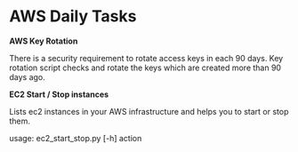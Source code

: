 # AWS Daily Tasks
**AWS Key Rotation**

There is a security requirement to rotate access keys in each 90 days. Key rotation script checks and rotate the keys which are created more than 90 days ago.

**EC2 Start / Stop instances**

Lists ec2 instances in your AWS infrastructure and helps you to start or stop them.

usage: ec2_start_stop.py [-h] action
